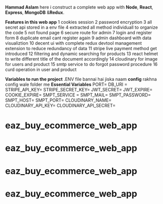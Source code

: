 **Hammad Aslam** here i construct a complete web app with **Node**, **React**, **Express**, **MongoDB** &**Redux**.

**Features in this web app**
1 cookies session
2 password encryption
3 all secret api stored in a env file
4 extracted all method individuall to organize the code
5 not found page
6 secure route for admin
7 login and register form
8 duplicate email cant register again
9 admin dashboard with data visualiztion
10 decent ui with complete redux devtool management extension to reduce redundancy of data
11 stripe live payment method get introduced
12 filtering and dynamic searching for products
13 react helmet to write different title of the document accordingly
14 cloudinary for image for users and product
15 smtp service to do forgot password procedure
16 curd operation in user and product

**Variables to run the project**
.ENV file bannai hai jiska naam **config** rakhna config wale folder me
**Essential Variables**
PORT=
DB_URI =
STRIPE_API_KEY=
STRIPE_SECRET_KEY=
JWT_SECRET=
JWT_EXPIRE=
COOKIE_EXPIRE=
SMPT_SERVICE =
SMPT_MAIL=
SMPT_PASSWORD=
SMPT_HOST=
SMPT_PORT=
CLOUDINARY_NAME=
CLOUDINARY_API_KEY=
CLOUDINARY_API_SECRET=
# eaz_buy_ecommerce_web_app
# eaz_buy_ecommerce_web_app
# eaz_buy_ecommerce_web_app
# eaz_buy_ecommerce_web_app
